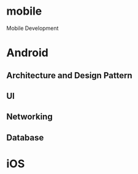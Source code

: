 # mobile
Mobile Development

# Android 

## Architecture and Design Pattern 


## UI 

## Networking 

## Database 

# iOS 
